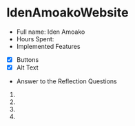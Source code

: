 # IdenAmoakoWebsite

* Full name: Iden Amoako
* Hours Spent:  
* Implemented Features 
* [x] Buttons 
* [x] Alt Text
* Answer to the Reflection Questions 

1. 
2.
3.
4. 
